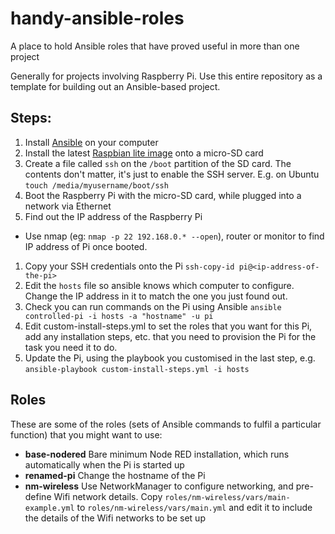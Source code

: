 # handy-ansible-roles

A place to hold Ansible roles that have proved useful in more than one project

Generally for projects involving Raspberry Pi.  Use this entire repository as a template for building out an Ansible-based project.

## Steps:

1. Install [Ansible](https://www.ansible.com/get-started) on your computer
1. Install the latest [Raspbian lite image](https://www.raspberrypi.org/downloads/raspbian/) onto a micro-SD card
1. Create a file called `ssh` on the `/boot` partition of the SD card.  The contents don't matter, it's just to enable the SSH server.  E.g. on Ubuntu `touch /media/myusername/boot/ssh`
1. Boot the Raspberry Pi with the micro-SD card, while plugged into a network via Ethernet
1. Find out the IP address of the Raspberry Pi
 * Use nmap (eg: `nmap -p 22 192.168.0.* --open`), router or monitor to find IP address of Pi once booted.
1. Copy your SSH credentials onto the Pi
  ```ssh-copy-id pi@<ip-address-of-the-pi>```
1. Edit the ```hosts``` file so ansible knows which computer to configure.  Change the IP address in it to match the one you just found out.
1. Check you can run commands on the Pi using Ansible
   ```ansible controlled-pi -i hosts -a "hostname" -u pi```
1. Edit custom-install-steps.yml to set the roles that you want for this Pi, add any installation steps, etc. that you need to provision the Pi for the task you need it to do.
1. Update the Pi, using the playbook you customised in the last step, e.g.
   ```ansible-playbook custom-install-steps.yml -i hosts```

## Roles

These are some of the roles (sets of Ansible commands to fulfil a particular function) that you might want to use:

 * **base-nodered** Bare minimum Node RED installation, which runs automatically when the Pi is started up
 * **renamed-pi** Change the hostname of the Pi
 * **nm-wireless** Use NetworkManager to configure networking, and pre-define Wifi network details.  Copy `roles/nm-wireless/vars/main-example.yml` to `roles/nm-wireless/vars/main.yml` and edit it to include the details of the Wifi networks to be set up
